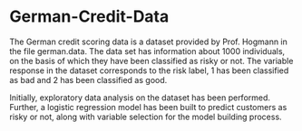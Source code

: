 # German-Credit-Data

The German credit scoring data is a dataset provided by Prof. Hogmann in the file german.data. The data set has information about 1000 individuals, on the basis of which they have been classified as risky or not. The variable response in the dataset corresponds to the risk label, 1 has been classified as bad and 2 has been classified as good.

Initially, exploratory data analysis on the dataset has been performed. Further, a logistic regression model has been built to predict customers as risky or not, along with variable selection for the model building process.

